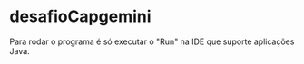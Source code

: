# desafioCapgemini

Para rodar o programa é só executar o "Run" na IDE que suporte aplicações Java. 
